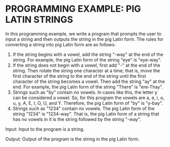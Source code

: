 # PROGRAMMING EXAMPLE: PIG LATIN STRINGS

In this programming example, we write a program that prompts the user to input a string and then outputs the string in the pig Latin form. The rules for converting a string into pig Latin form are as follows:
1. If the string begins with a vowel, add the string "-way" at the end of the string. For example, the pig Latin form of the string "eye" is "eye-way".
2. If the string does not begin with a vowel, first add "-" at the end of the string. Then rotate the string one character at a time; that is, move the first character of the string to the end of the string until the first character of the string becomes a vowel. Then add the string "ay" at the end. For example, the pig Latin form of the string "There" is "ere-Thay".
3. Strings such as "by" contain no vowels. In cases like this, the letter y can be considered a vowel. So, for this program the vowels are a, e, i, o, u, y, A, E, I, O, U, and Y. Therefore, the pig Latin form of "by" is "y-bay".
4. Strings such as "1234" contain no vowels. The pig Latin form of the string "1234" is "1234-way". That is, the pig Latin form of a string that has no vowels in it is the string followed by the string "-way".

Input: Input to the program is a string.

Output: Output of the program is the string in the pig Latin form.